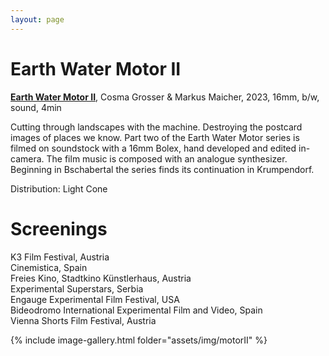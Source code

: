 ```yaml
---
layout: page
---
```


# Earth Water Motor II

<strong><b><a href="https://vimeo.com/793660463" rel="noopener noreferrer" target="_blank">Earth Water Motor II</a></b></strong>, Cosma Grosser & Markus Maicher, 2023, 16mm, b/w, sound, 4min <br>

Cutting through landscapes with the machine. Destroying the postcard images of places we know. Part two of the Earth Water Motor series is filmed on soundstock with a 16mm Bolex, hand developed and edited in-camera. The film music is composed with an analogue synthesizer. Beginning in Bschabertal the series finds its continuation in Krumpendorf.

Distribution: Light Cone

# Screenings

K3 Film Festival, Austria<br>
Cinemistica, Spain<br>
Freies Kino, Stadtkino Künstlerhaus, Austria<br>
Experimental Superstars, Serbia<br>
Engauge Experimental Film Festival, USA<br>
Bideodromo International Experimental Film and Video, Spain<br>
Vienna Shorts Film Festival, Austria<br>

{% include image-gallery.html folder="assets/img/motorII" %}

<!--
<ul>
{% for image in site.static_files %}
    {% if image.path contains 'assets/img/motorII' %}
<a class="img" href="{{ image.path }}"><img title="" src="{{ image.path }}"/></a>
    {% endif %}
{% endfor %}
</ul>
-->